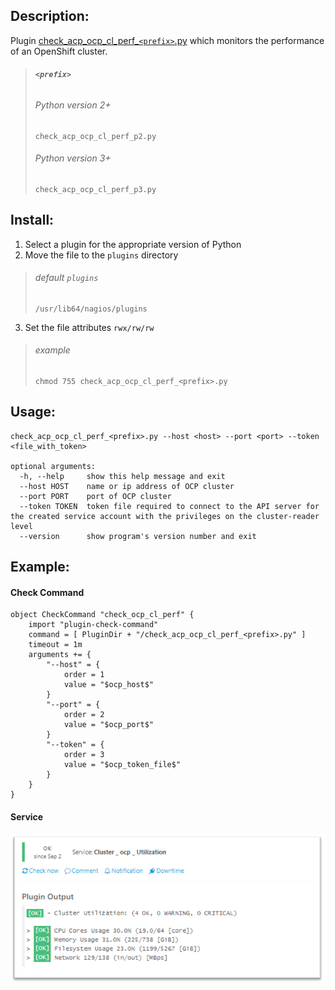 ## Description:

Plugin [check_acp_ocp_cl_perf_`<prefix>`.py](/plugins/check_acp_ocp_cl_perf) which monitors the performance of an OpenShift cluster.

> ###### **`<prefix>`** 
>
> ###### Python version 2+
>
> ```
> check_acp_ocp_cl_perf_p2.py
> ```
>
> ###### Python version 3+
>
> ```
> check_acp_ocp_cl_perf_p3.py
> ```

## Install:

1. Select a plugin for the appropriate version of Python
2. Move the file to the `plugins` directory
> ###### default `plugins`
>
> ```
> /usr/lib64/nagios/plugins
> ```
3. Set the file attributes `rwx/rw/rw`
> ###### example
>
> ```
> chmod 755 check_acp_ocp_cl_perf_<prefix>.py
> ```

## Usage:

    check_acp_ocp_cl_perf_<prefix>.py --host <host> --port <port> --token <file_with_token>
    
    optional arguments:
      -h, --help     show this help message and exit
      --host HOST    name or ip address of OCP cluster
      --port PORT    port of OCP cluster
      --token TOKEN  token file required to connect to the API server for the created service account with the privileges on the cluster-reader level
      --version      show program's version number and exit

## Example:

#### Check Command

    object CheckCommand "check_ocp_cl_perf" {
        import "plugin-check-command"
        command = [ PluginDir + "/check_acp_ocp_cl_perf_<prefix>.py" ]
        timeout = 1m
        arguments += {
            "--host" = {
                order = 1
                value = "$ocp_host$"
            }
            "--port" = {
                order = 2
                value = "$ocp_port$"
            }
            "--token" = {
                order = 3
                value = "$ocp_token_file$"
            }
        }
    }

#### Service

![heck_acp_ocp_cl_perf.png](/doc/images/check_acp_ocp_cl_perf.png)
